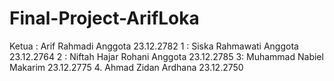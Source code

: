# Final-Project-ArifLoka
Ketua : Arif Rahmadi Anggota 23.12.2782 1 : Siska Rahmawati Anggota 23.12.2764 2 : Niftah Hajar Rohani Anggota 23.12.2785 3: Muhammad Nabiel Makarim 23.12.2775 4. Ahmad Zidan Ardhana 23.12.2750
